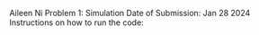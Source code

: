 Aileen Ni
Problem 1: Simulation
Date of Submission: Jan 28 2024
Instructions on how to run the code: 